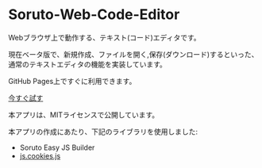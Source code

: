 # Soruto-Web-Code-Editor
Webブラウザ上で動作する、テキスト(コード)エディタです。

現在ベータ版で、新規作成、ファイルを開く,保存(ダウンロード)するといった、  
通常のテキストエディタの機能を実装しています。

GitHub Pages上ですぐに利用できます。  

[今すぐ試す](https://sorutoproject.github.io/Soruto-Web-Code-Editor/)

本アプリは、MITライセンスで公開しています。

本アプリの作成にあたり、下記のライブラリを使用しました:  
* Soruto Easy JS Builder
* [js.cookies.js](https://github.com/js-cookie/js-cookie)
